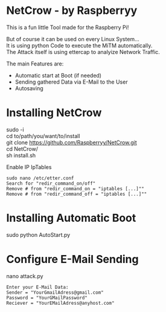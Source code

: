 
# NetCrow - by Raspberryy

This is a fun little Tool made for the Raspberry Pi!

But of course it can be used on every Linux System... <br />
It is using python Code to execute the MiTM automatically. <br />
The Attack itself is using ettercap to analyize Network Traffic. <br />

The main Features are:
 - Automatic start at Boot (if needed)
 - Sending gathered Data via E-Mail to the User
 - Autosaving 

# Installing NetCrow
  sudo -i <br />
  cd to/path/you/want/to/install <br />
  git clone https://github.com/Raspberryy/NetCrow.git <br />
  cd NetCrow/ <br />
  sh install.sh <br />
  
  Enable IP IpTables <br />
  
    sudo nano /etc/etter.conf
    Search for "redir_command_on/off" 
    Remove # from "redir_command_on = "iptables [...]""
    Remove # from "redir_command_off = "iptables [...]""


# Installing Automatic Boot
  sudo python AutoStart.py

# Configure E-Mail Sending
  nano attack.py
    
    Enter your E-Mail Data:
    Sender = "YourGmailAdress@gmail.com"
    Password = "YourGMailPassword"
    Reciever = "YourEMailAdress@anyhost.com"

 
